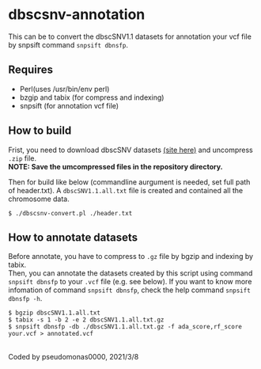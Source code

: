 # dbscsnv-annotation

This can be to convert the dbscSNV1.1 datasets for annotation your vcf file by snpsift command `snpsift dbnsfp`.

## Requires 
* Perl(uses /usr/bin/env perl)
* bzgip and tabix (for compress and indexing)
* snpsift (for annotation vcf file)

## How to build
Frist, you need to download dbscSNV datasets [(site here)](http://www.liulab.science/dbscsnv.html) and uncompress `.zip` file.<br>
__NOTE: Save the umcompressed files in the repository directory.__<br>

Then for build like below (commandline aurgument is needed, set full path of header.txt). A `dbscSNV1.1.all.txt` file is created and contained all the chromosome data.
```console
$ ./dbscsnv-convert.pl ./header.txt
```

## How to annotate datasets
Before annotate, you have to compress to `.gz` file by bgzip and indexing by tabix.<br>
Then, you can annotate the datasets created by this script using command `snpsift dbnsfp`  to your `.vcf` file (e.g. see below). If you want to know more infomation of command `snpsift dbnsfp`, check the help command `snpsift dbnsfp -h`.
```console
$ bgzip dbscSNV1.1.all.txt
$ tabix -s 1 -b 2 -e 2 dbscSNV1.1.all.txt.gz
$ snpsift dbnsfp -db ./dbscSNV1.1.all.txt.gz -f ada_score,rf_score your.vcf > annotated.vcf
```
<br>
Coded by pseudomonas0000, 2021/3/8


